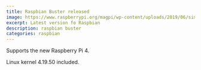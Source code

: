 ```yaml
---
title: Raspbian Buster released
image: https://www.raspberrypi.org/magpi/wp-content/uploads/2019/06/simon-long-buster.png
excerpt: Latest version fo Raspbian
description: raspbian buster
categories: raspbian
---
```


Supports the new Raspberry Pi 4. 

Linux kernel 4.19.50 included.
